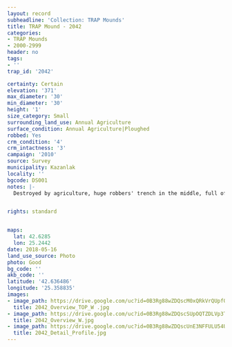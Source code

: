 ```yaml
---
layout: record
subheadline: 'Collection: TRAP Mounds'
title: TRAP Mound - 2042
categories:
- TRAP Mounds
- 2000-2999
header: no
tags:
- ''
trap_id: '2042'

certainty: Certain
elevation: '371'
max_diameter: '30'
min_diameter: '30'
height: '1'
size_category: Small
surrounding_land_use: Annual Agriculture
surface_condition: Annual Agriculture|Ploughed
robbed: Yes
crm_condition: '4'
crm_intactness: '3'
campaign: '2010'
source: Survey
municipality: Kazanlak
locality: ''
bgcode: DS001
notes: |-
  Destroyed by agriculture, huge robbers' trench in the middle, full of water, going to the bedrock.


rights: standard


maps:
  lat: 42.6285
  lon: 25.2442
date: 2018-05-16
land_use_source: Photo
photo: Good
bg_code: ''
akb_code: ''
latitude: '42.636486'
longitude: '25.358835'
images:
- image_path: https://drive.google.com/uc?id=0B3Rg88wZDQscM0xQRkVrQUpfOUU
  title: 2042_Overview_TOP_W .jpg
- image_path: https://drive.google.com/uc?id=0B3Rg88wZDQscSUpOQTZDLVp3T1k
  title: 2042_Overview_W.jpg
- image_path: https://drive.google.com/uc?id=0B3Rg88wZDQscUnE3NFFULU54UEk
  title: 2042_Detail_Profile.jpg
---
```

